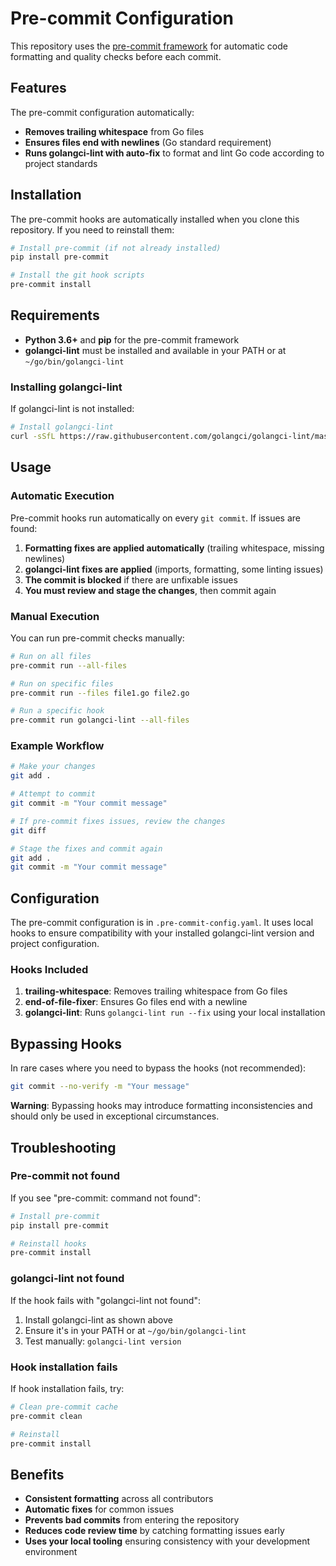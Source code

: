 # Pre-commit Configuration

This repository uses the [pre-commit framework](https://pre-commit.com/) for automatic code formatting and quality checks before each commit.

## Features

The pre-commit configuration automatically:

- **Removes trailing whitespace** from Go files
- **Ensures files end with newlines** (Go standard requirement)
- **Runs golangci-lint with auto-fix** to format and lint Go code according to project standards

## Installation

The pre-commit hooks are automatically installed when you clone this repository. If you need to reinstall them:

```bash
# Install pre-commit (if not already installed)
pip install pre-commit

# Install the git hook scripts
pre-commit install
```

## Requirements

- **Python 3.6+** and **pip** for the pre-commit framework
- **golangci-lint** must be installed and available in your PATH or at `~/go/bin/golangci-lint`

### Installing golangci-lint

If golangci-lint is not installed:

```bash
# Install golangci-lint
curl -sSfL https://raw.githubusercontent.com/golangci/golangci-lint/master/install.sh | sh -s -- -b $(go env GOPATH)/bin
```

## Usage

### Automatic Execution

Pre-commit hooks run automatically on every `git commit`. If issues are found:

1. **Formatting fixes are applied automatically** (trailing whitespace, missing newlines)
2. **golangci-lint fixes are applied** (imports, formatting, some linting issues)
3. **The commit is blocked** if there are unfixable issues
4. **You must review and stage the changes**, then commit again

### Manual Execution

You can run pre-commit checks manually:

```bash
# Run on all files
pre-commit run --all-files

# Run on specific files
pre-commit run --files file1.go file2.go

# Run a specific hook
pre-commit run golangci-lint --all-files
```

### Example Workflow

```bash
# Make your changes
git add .

# Attempt to commit
git commit -m "Your commit message"

# If pre-commit fixes issues, review the changes
git diff

# Stage the fixes and commit again
git add .
git commit -m "Your commit message"
```

## Configuration

The pre-commit configuration is in `.pre-commit-config.yaml`. It uses local hooks to ensure compatibility with your installed golangci-lint version and project configuration.

### Hooks Included

1. **trailing-whitespace**: Removes trailing whitespace from Go files
2. **end-of-file-fixer**: Ensures Go files end with a newline
3. **golangci-lint**: Runs `golangci-lint run --fix` using your local installation

## Bypassing Hooks

In rare cases where you need to bypass the hooks (not recommended):

```bash
git commit --no-verify -m "Your message"
```

**Warning**: Bypassing hooks may introduce formatting inconsistencies and should only be used in exceptional circumstances.

## Troubleshooting

### Pre-commit not found

If you see "pre-commit: command not found":

```bash
# Install pre-commit
pip install pre-commit

# Reinstall hooks
pre-commit install
```

### golangci-lint not found

If the hook fails with "golangci-lint not found":

1. Install golangci-lint as shown above
2. Ensure it's in your PATH or at `~/go/bin/golangci-lint`
3. Test manually: `golangci-lint version`

### Hook installation fails

If hook installation fails, try:

```bash
# Clean pre-commit cache
pre-commit clean

# Reinstall
pre-commit install
```

## Benefits

- **Consistent formatting** across all contributors
- **Automatic fixes** for common issues
- **Prevents bad commits** from entering the repository
- **Reduces code review time** by catching formatting issues early
- **Uses your local tooling** ensuring consistency with your development environment